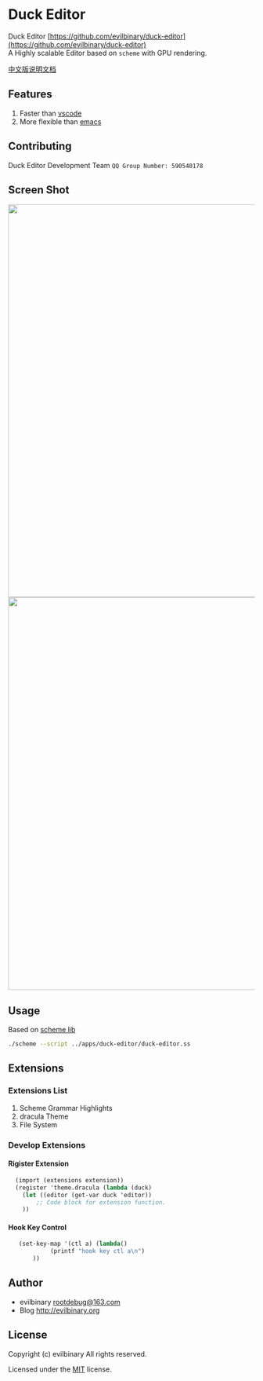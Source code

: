 # Duck Editor
Duck Editor [https://github.com/evilbinary/duck-editor](https://github.com/evilbinary/duck-editor)    
A Highly scalable Editor based on `scheme` with GPU rendering.

[中文版说明文档](README.zh_cn.md)

## Features
  1. Faster than [vscode](https://code.visualstudio.com/)
  2. More flexible than [emacs](https://www.gnu.org/software/emacs/)

## Contributing
  Duck Editor Development Team `QQ Group Number: 590540178`  

## Screen Shot
<img src="https://raw.githubusercontent.com/evilbinary/duck-editor/master/data/screenshot/demo4.jpg" width="800px" />

<img src="https://raw.githubusercontent.com/evilbinary/duck-editor/master/data/screenshot/demo2.png" width="800px" />

## Usage
   Based on [scheme lib](https://github.com/evilbinary/scheme-lib)    
   ```bash
   ./scheme --script ../apps/duck-editor/duck-editor.ss
   ```

## Extensions

### Extensions List 
1. Scheme Grammar Highlights 
2. dracula Theme
3. File System

### Develop Extensions  
#### Rigister Extension
```scheme
  (import (extensions extension))
  (register 'theme.dracula (lambda (duck)
    (let ((editor (get-var duck 'editor))
    	;; Code block for extension function.
    ))
```

#### Hook Key Control
```scheme
   (set-key-map '(ctl a) (lambda()
            (printf "hook key ctl a\n")
       ))
```

## Author

* evilbinary rootdebug@163.com
* Blog http://evilbinary.org


## License

Copyright (c) evilbinary All rights reserved.

Licensed under the [MIT](LICENSE) license.

